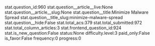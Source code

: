 stat.question_id:960
stat.question__article__live:None
stat.question__article__slug:None
stat.question__title:Minimize Malware Spread
stat.question__title_slug:minimize-malware-spread
stat.question__hide:False
stat.total_acs:379
stat.total_submitted:972
stat.total_column_articles:3
stat.frontend_question_id:924
stat.is_new_question:False
status:None
difficulty.level:3
paid_only:False
is_favor:False
frequency:0
progress:0
